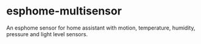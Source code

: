 # esphome-multisensor
An esphome sensor for home assistant with motion, temperature, humidity, pressure and light level sensors.
